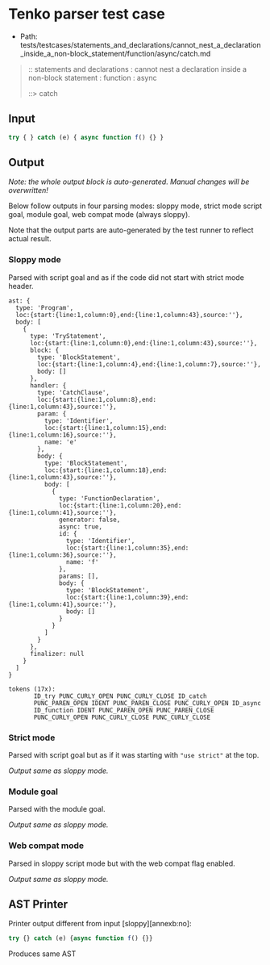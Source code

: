 # Tenko parser test case

- Path: tests/testcases/statements_and_declarations/cannot_nest_a_declaration_inside_a_non-block_statement/function/async/catch.md

> :: statements and declarations : cannot nest a declaration inside a non-block statement : function : async
>
> ::> catch

## Input

`````js
try { } catch (e) { async function f() {} }
`````

## Output

_Note: the whole output block is auto-generated. Manual changes will be overwritten!_

Below follow outputs in four parsing modes: sloppy mode, strict mode script goal, module goal, web compat mode (always sloppy).

Note that the output parts are auto-generated by the test runner to reflect actual result.

### Sloppy mode

Parsed with script goal and as if the code did not start with strict mode header.

`````
ast: {
  type: 'Program',
  loc:{start:{line:1,column:0},end:{line:1,column:43},source:''},
  body: [
    {
      type: 'TryStatement',
      loc:{start:{line:1,column:0},end:{line:1,column:43},source:''},
      block: {
        type: 'BlockStatement',
        loc:{start:{line:1,column:4},end:{line:1,column:7},source:''},
        body: []
      },
      handler: {
        type: 'CatchClause',
        loc:{start:{line:1,column:8},end:{line:1,column:43},source:''},
        param: {
          type: 'Identifier',
          loc:{start:{line:1,column:15},end:{line:1,column:16},source:''},
          name: 'e'
        },
        body: {
          type: 'BlockStatement',
          loc:{start:{line:1,column:18},end:{line:1,column:43},source:''},
          body: [
            {
              type: 'FunctionDeclaration',
              loc:{start:{line:1,column:20},end:{line:1,column:41},source:''},
              generator: false,
              async: true,
              id: {
                type: 'Identifier',
                loc:{start:{line:1,column:35},end:{line:1,column:36},source:''},
                name: 'f'
              },
              params: [],
              body: {
                type: 'BlockStatement',
                loc:{start:{line:1,column:39},end:{line:1,column:41},source:''},
                body: []
              }
            }
          ]
        }
      },
      finalizer: null
    }
  ]
}

tokens (17x):
       ID_try PUNC_CURLY_OPEN PUNC_CURLY_CLOSE ID_catch
       PUNC_PAREN_OPEN IDENT PUNC_PAREN_CLOSE PUNC_CURLY_OPEN ID_async
       ID_function IDENT PUNC_PAREN_OPEN PUNC_PAREN_CLOSE
       PUNC_CURLY_OPEN PUNC_CURLY_CLOSE PUNC_CURLY_CLOSE
`````

### Strict mode

Parsed with script goal but as if it was starting with `"use strict"` at the top.

_Output same as sloppy mode._

### Module goal

Parsed with the module goal.

_Output same as sloppy mode._

### Web compat mode

Parsed in sloppy script mode but with the web compat flag enabled.

_Output same as sloppy mode._

## AST Printer

Printer output different from input [sloppy][annexb:no]:

````js
try {} catch (e) {async function f() {}}
````

Produces same AST
